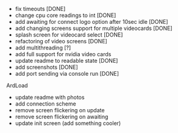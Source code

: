 * fix timeouts [DONE]
* change cpu core readings to int [DONE]
* add awaiting for connect logo option after 10sec idle [DONE]
* add changing screens support for multiple videocards [DONE]
* splash screen for videocard select [DONE]
* refactoring of video screens [DONE]
* add multithreading [?]
* add full support for nvidia video cards
* update readme to readable state [DONE]
* add screenshots [DONE]
* add port sending via console run [DONE]

ArdLoad
* update readme with photos
* add connection scheme
* remove screen flickering on update
* remove screen flickering on awaiting
* update init screen (add something cooler)